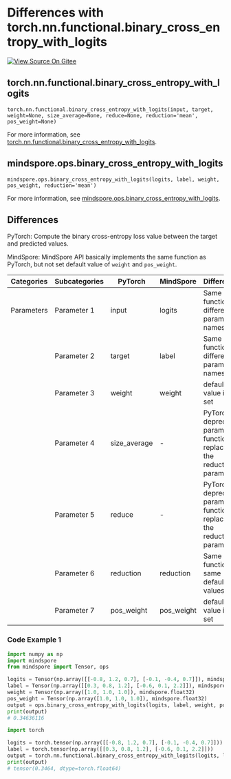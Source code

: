 # Differences with torch.nn.functional.binary_cross_entropy_with_logits

[![View Source On Gitee](https://mindspore-website.obs.cn-north-4.myhuaweicloud.com/website-images/r2.1/resource/_static/logo_source_en.png)](https://gitee.com/mindspore/docs/blob/r2.1/docs/mindspore/source_en/note/api_mapping/pytorch_diff/bce_with_logits.md)

## torch.nn.functional.binary_cross_entropy_with_logits

```text
torch.nn.functional.binary_cross_entropy_with_logits(input, target, weight=None, size_average=None, reduce=None, reduction='mean', pos_weight=None)

```

For more information, see [torch.nn.functional.binary_cross_entropy_with_logits](https://pytorch.org/docs/1.8.1/nn.functional.html#torch.nn.functional.binary_cross_entropy_with_logits).

## mindspore.ops.binary_cross_entropy_with_logits

```text
mindspore.ops.binary_cross_entropy_with_logits(logits, label, weight, pos_weight, reduction='mean')
```

For more information, see [mindspore.ops.binary_cross_entropy_with_logits](https://mindspore.cn/docs/en/r2.1/api_python/ops/mindspore.ops.binary_cross_entropy_with_logits.html).

## Differences

PyTorch: Compute the binary cross-entropy loss value between the target and predicted values.

MindSpore: MindSpore API basically implements the same function as PyTorch, but not set default value of `weight` and `pos_weight`.

| Categories | Subcategories | PyTorch | MindSpore | Differences                                                                     |
| ---- | ----- | ------- | --------- |---------------------------------------------------------------------------------|
| Parameters | Parameter 1 | input     | logits    | Same function, different parameter names                                        |
|      | Parameter 2 | target    | label    | Same function, different parameter names                                        |
|      | Parameter 3 | weight    | weight    | default value is not set                                                        |
|      | Parameter 4 | size_average    | -    | PyTorch deprecated parameters, functionally replaced by the reduction parameter |
|      | Parameter 5 | reduce    | -    | PyTorch deprecated parameters, functionally replaced by the reduction parameter |
|      | Parameter 6 | reduction | reduction | Same function, same default values.                                             |
|      | Parameter 7 | pos_weight    | pos_weight    | default value is not set                                                        |

### Code Example 1

```python
import numpy as np
import mindspore
from mindspore import Tensor, ops

logits = Tensor(np.array([[-0.8, 1.2, 0.7], [-0.1, -0.4, 0.7]]), mindspore.float32)
label = Tensor(np.array([[0.3, 0.8, 1.2], [-0.6, 0.1, 2.2]]), mindspore.float32)
weight = Tensor(np.array([1.0, 1.0, 1.0]), mindspore.float32)
pos_weight = Tensor(np.array([1.0, 1.0, 1.0]), mindspore.float32)
output = ops.binary_cross_entropy_with_logits(logits, label, weight, pos_weight)
print(output)
# 0.34636116

import torch

logits = torch.tensor(np.array([[-0.8, 1.2, 0.7], [-0.1, -0.4, 0.7]]))
label = torch.tensor(np.array([[0.3, 0.8, 1.2], [-0.6, 0.1, 2.2]]))
output = torch.nn.functional.binary_cross_entropy_with_logits(logits, label)
print(output)
# tensor(0.3464, dtype=torch.float64)
```
